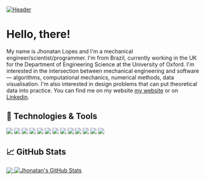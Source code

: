 
[![Header](https://github.com/jhonatan-lopes/jhonatan-lopes/blob/c7fc468c09175644c36b23094a1faf335b4c63f2/Assets/Banner.svg "Header")](https://drjplopes.com/)

# Hello, there!

My name is Jhonatan Lopes and I'm a mechanical engineer/scientist/programmer. I'm from Brazil, currently working in the UK for the Department of Engineering Science at the University of Oxford. I'm interested in the intersection between mechanical engineering and software — algorithms, computational mechanics, numerical methods, data visualisation. I'm also interested in design problems that can put theoretical data into practice. You can find me on my website [my website](https://drjplopes.com) or on [Linkedin](https://www.linkedin.com/in/jhonatan-dapontelopes).


## 🔧 Technologies & Tools
![](https://img.shields.io/badge/Code-Python-informational?style=for-the-badge&labelColor=0d0d0d&color=9e8568&logoColor=white)
![](https://img.shields.io/badge/Code-Matlab-informational?style=for-the-badge&labelColor=0d0d0d&color=9e8568&logoColor=white)
![](https://img.shields.io/badge/Code-JavaScript-informational?style=for-the-badge&labelColor=0d0d0d&color=9e8568&logoColor=white)
![](https://img.shields.io/badge/Code-HTML-informational?style=for-the-badge&labelColor=0d0d0d&color=9e8568&logoColor=white)
![](https://img.shields.io/badge/Code-CSS-informational?style=for-the-badge&labelColor=0d0d0d&color=9e8568&logoColor=white)
![](https://img.shields.io/badge/Code-LabVIEW-informational?style=for-the-badge&labelColor=0d0d0d&color=9e8568&logoColor=white)
![](https://img.shields.io/badge/Tools-FEA-informational?style=for-the-badge&labelColor=0d0d0d&color=9e8568&logoColor=white)
![](https://img.shields.io/badge/Tools-CFD-informational?style=for-the-badge&labelColor=0d0d0d&color=9e8568&logoColor=white)
![](https://img.shields.io/badge/Tools-ABAQUS-informational?style=for-the-badge&labelColor=0d0d0d&color=9e8568&logoColor=white)
![](https://img.shields.io/badge/Tools-ANSYS-informational?style=for-the-badge&labelColor=0d0d0d&color=9e8568&logoColor=white)
![](https://img.shields.io/badge/Tools-SolidWorks-informational?style=for-the-badge&labelColor=0d0d0d&color=9e8568&logoColor=white)
![](https://img.shields.io/badge/OS-Windows-informational?style=for-the-badge&labelColor=0d0d0d&color=9e8568&logoColor=white)
![](https://img.shields.io/badge/OS-Linux-informational?style=for-the-badge&labelColor=0d0d0d&color=9e8568&logoColor=white)


## &#x1f4c8; GitHub Stats

<a href="https://github.com/jhonatan-lopes/jhonatan-lopes">
  <img align="center" src="https://github-readme-stats.vercel.app/api/top-langs/?username=jhonatan-lopes&hide=css,html&title_color=ffffff&text_color=ffffff&icon_color=9e8568&bg_color=000000&langs_count=3" />
</a>
<a href="https://github.com/jhonatan-lopes/jhonatan-lopes">
  <img align="center" src="https://github-readme-stats.vercel.app/api?username=jhonatan-lopes&show_icons=true&line_height=27&count_private=true&title_color=ffffff&text_color=ffffff&icon_color=9e8568&bg_color=000000" alt="Jhonatan's GitHub Stats" />
</a>



